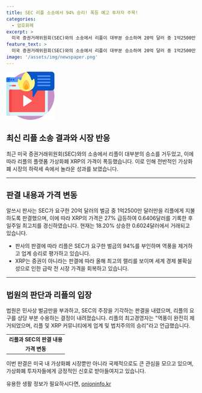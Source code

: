 ```yaml
---
title: SEC 리플 소송에서 94% 승리! 폭등 예고 투자자 주목!
categories:
  - 암호화폐
excerpt: >
  미국 증권거래위원회(SEC)와의 소송에서 리플이 대부분 승소하며 20억 달러 중 1억2500만 달러만 벌금을 지불하라는 판결이 내려졌다. 이에 XRP는 27% 상승 후 0.6024달러에 안정세를 보이며 거래되고 있다. 법원은 리플의 기관 판매를 투자계약으로 보지 않으며, 혐의가 없고 SEC의 주장은 기각되었다. 리플 최고경영자는 승리로 여겨지는 판결에 대해 긍정적인 입장을 밝혔다. XRP는 증권으로 분류된 점에서 올해 최고의 랠리를 보이며 블랙 먼데이 폭락 전 가격을 완전 회복하고 있다.
feature_text: >
  미국 증권거래위원회(SEC)와의 소송에서 리플이 대부분 승소하며 20억 달러 중 1억2500만 달러만 벌금을 지불하라는 판결이 내려졌다. 이에 XRP는 27% 상승 후 0.6024달러에 안정세를 보이며 거래되고 있다. 법원은 리플의 기관 판매를 투자계약으로 보지 않으며, 혐의가 없고 SEC의 주장은 기각되었다. 리플 최고경영자는 승리로 여겨지는 판결에 대해 긍정적인 입장을 밝혔다. XRP는 증권으로 분류된 점에서 올해 최고의 랠리를 보이며 블랙 먼데이 폭락 전 가격을 완전 회복하고 있다.
image: '/assets/img/newspaper.png'
---
```


<p><img src="/assets/img/news.png" alt="rentncar 속보" /></p>

<h2 data-ke-size="size26">최신 리플 소송 결과와 시장 반응</h2>

<p data-ke-size="size16">최근 미국 증권거래위원회(SEC)와의 소송에서 리플이 대부분의 승소를 거두었고, 이에 따라 리플의 플랫폼 가상화폐 XRP의 가격이 폭등했습니다. 이로 인해 전반적인 가상화폐 시장의 하락세 속에서 놀라운 성과를 보였습니다.</p>

<hr>

<h2 data-ke-size="size26">판결 내용과 가격 변동</h2>

<p data-ke-size="size16">알쓰시 판사는 SEC가 요구한 20억 달러의 벌금 중 1억2500만 달러만을 리플에게 지불하도록 판결했으며, 이에 따라 XRP의 가격은 27% 급등하여 0.6406달러를 기록한 후 일주일 최고치를 경신하였습니다. 현재는 18.20% 상승한 0.6024달러에서 거래되고 있습니다.</p>

<ul>
  <li>판사의 판결에 따라 리플은 SEC가 요구한 벌금의 94%를 부인하며 역풍을 제거하고 업계 승리로 평가하고 있습니다.</li>
  <li>XRP는 증권이 아니라는 판결에 따라 올해 최고의 랠리를 보이며 세계 경제 불확실성으로 인한 급락 전 시장 가격을 회복하고 있습니다.</li>
</ul>

<hr>

<h2 data-ke-size="size26">법원의 판단과 리플의 입장</h2>

<p data-ke-size="size16">법원은 민사상 벌금만을 부과하고, SEC의 주장을 기각하는 판결을 내렸으며, 리플의 요구를 상당 부분 수용하는 결정이 내려졌습니다. 리플의 최고경영자는 "역풍이 완전히 제거되었으며, 리플 및 XRP 커뮤니티에게 업계 및 법치주의의 승리"라고 언급했습니다.</p>

<table>
  <tr>
    <td style="text-align: center; height: 17px;"><b>리플과 SEC의 판결 내용</b></td>
  </tr>
  <tr>
    <td style="text-align: center; height: 17px;"><b>가격 변동</b></td>
  </tr>
</table>

<p data-ke-size="size16">이번 판결은 미국 내 가상화폐 시장뿐만 아니라 국제적으로도 큰 관심을 모으고 있으며, 가상화폐 투자자들에게 긍정적인 신호로 받아들여지고 있습니다.</p>
유용한 생활 정보가 필요하시다면, <a href="https://onioninfo.kr" rel="dofollow">onioninfo.kr</a>


